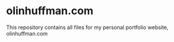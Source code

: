 # olinhuffman.com
This repository contains all files for my personal portfolio website, olinhuffman.com
